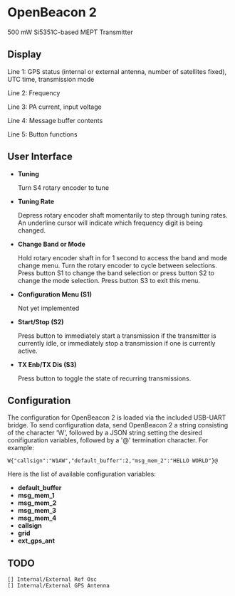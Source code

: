 OpenBeacon 2
============
500 mW Si5351C-based MEPT Transmitter

Display
-------
Line 1: GPS status (internal or external antenna, number of satellites fixed), UTC time, transmission mode

Line 2: Frequency

Line 3: PA current, input voltage

Line 4: Message buffer contents

Line 5: Button functions

User Interface
--------------
* **Tuning**

    Turn S4 rotary encoder to tune
    
* **Tuning Rate**

    Depress rotary encoder shaft momentarily to step through tuning rates. An underline cursor will indicate which frequency digit is being changed.
    
* **Change Band or Mode**

    Hold rotary encoder shaft in for 1 second to access the band and mode change menu. Turn the rotary encoder to cycle between selections. Press button S1 to change the band selection or press button S2 to change the mode selection. Press button S3 to exit this menu.

* **Configuration Menu (S1)**

    Not yet implemented
    
* **Start/Stop (S2)**

    Press button to immediately start a transmission if the transmitter is currently idle, or immediately stop a transmission if one is currently active.
    
* **TX Enb/TX Dis (S3)**

    Press button to toggle the state of recurring transmissions.

Configuration
-------------
The configuration for OpenBeacon 2 is loaded via the included USB-UART bridge. To send configuration data, send OpenBeacon 2 a string consisting of the character 'W', followed by a JSON string setting the desired conifiguration variables, followed by a '@' termination character. For example:

    W{"callsign":"W1AW","default_buffer":2,"msg_mem_2":"HELLO WORLD"}@
    
Here is the list of available configuration variables:

* **default_buffer**
* **msg_mem_1**
* **msg_mem_2**
* **msg_mem_3**
* **msg_mem_4**
* **callsign**
* **grid**
* **ext_gps_ant**

TODO
----
    [] Internal/External Ref Osc
    [] Internal/External GPS Antenna
